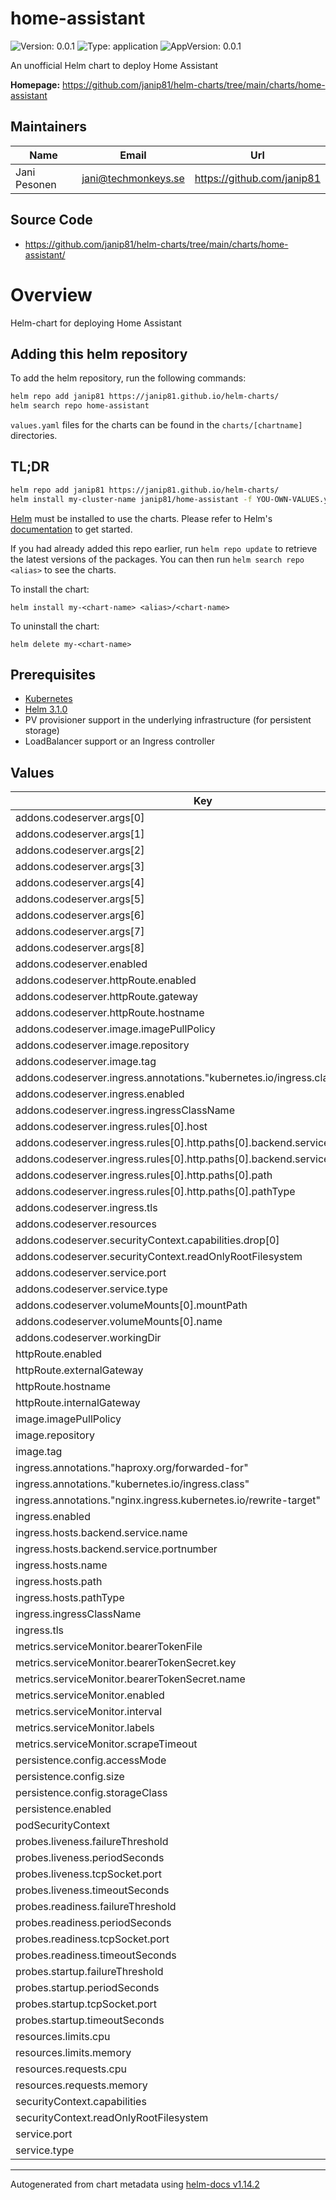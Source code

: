 # home-assistant

![Version: 0.0.1](https://img.shields.io/badge/Version-0.0.1-informational?style=flat-square) ![Type: application](https://img.shields.io/badge/Type-application-informational?style=flat-square) ![AppVersion: 0.0.1](https://img.shields.io/badge/AppVersion-0.0.1-informational?style=flat-square)

An unofficial Helm chart to deploy Home Assistant

**Homepage:** <https://github.com/janip81/helm-charts/tree/main/charts/home-assistant>

## Maintainers

| Name | Email | Url |
| ---- | ------ | --- |
| Jani Pesonen | <jani@techmonkeys.se> | <https://github.com/janip81> |

## Source Code

* <https://github.com/janip81/helm-charts/tree/main/charts/home-assistant/>

# Overview
Helm-chart for deploying Home Assistant

## Adding this helm repository

To add the helm repository, run the following commands:

```bash
helm repo add janip81 https://janip81.github.io/helm-charts/
helm search repo home-assistant
```

`values.yaml` files for the charts can be found in the `charts/[chartname]` directories.

## TL;DR

```bash
helm repo add janip81 https://janip81.github.io/helm-charts/
helm install my-cluster-name janip81/home-assistant -f YOU-OWN-VALUES.yaml
```

[Helm](https://helm.sh) must be installed to use the charts.  Please refer to
Helm's [documentation](https://helm.sh/docs) to get started.

If you had already added this repo earlier, run `helm repo update` to retrieve
the latest versions of the packages.  You can then run `helm search repo
<alias>` to see the charts.

To install the <chart-name> chart:

    helm install my-<chart-name> <alias>/<chart-name>

To uninstall the chart:

    helm delete my-<chart-name>

## Prerequisites

- [Kubernetes](https://kubernetes.io/)
- [Helm 3.1.0](https://helm.sh)
- PV provisioner support in the underlying infrastructure (for persistent storage)
- LoadBalancer support or an Ingress controller

## Values

| Key | Type | Default | Description |
|-----|------|---------|-------------|
| addons.codeserver.args[0] | string | `"--auth"` |  |
| addons.codeserver.args[1] | string | `"none"` |  |
| addons.codeserver.args[2] | string | `"--user-data-dir"` |  |
| addons.codeserver.args[3] | string | `"/config/.vscode"` |  |
| addons.codeserver.args[4] | string | `"--extensions-dir"` |  |
| addons.codeserver.args[5] | string | `"/config/.vscode"` |  |
| addons.codeserver.args[6] | string | `"--port"` |  |
| addons.codeserver.args[7] | string | `"12321"` |  |
| addons.codeserver.args[8] | string | `"/config"` |  |
| addons.codeserver.enabled | bool | `true` |  |
| addons.codeserver.httpRoute.enabled | bool | `true` |  |
| addons.codeserver.httpRoute.gateway | string | `"internal-shared"` |  |
| addons.codeserver.httpRoute.hostname | string | `"vshass.domain.com"` |  |
| addons.codeserver.image.imagePullPolicy | string | `"IfNotPresent"` |  |
| addons.codeserver.image.repository | string | `"codercom/code-server"` |  |
| addons.codeserver.image.tag | string | `"4.7.1"` |  |
| addons.codeserver.ingress.annotations."kubernetes.io/ingress.class" | string | `"haproxy"` |  |
| addons.codeserver.ingress.enabled | bool | `false` |  |
| addons.codeserver.ingress.ingressClassName | string | `"nginx-example"` |  |
| addons.codeserver.ingress.rules[0].host | string | `"hass.domain.com"` |  |
| addons.codeserver.ingress.rules[0].http.paths[0].backend.service.name | string | `"test"` |  |
| addons.codeserver.ingress.rules[0].http.paths[0].backend.service.port.number | int | `12321` |  |
| addons.codeserver.ingress.rules[0].http.paths[0].path | string | `"/"` |  |
| addons.codeserver.ingress.rules[0].http.paths[0].pathType | string | `"Prefix"` |  |
| addons.codeserver.ingress.tls | list | `[]` |  |
| addons.codeserver.resources | object | `{}` |  |
| addons.codeserver.securityContext.capabilities.drop[0] | string | `"all"` |  |
| addons.codeserver.securityContext.readOnlyRootFilesystem | bool | `true` |  |
| addons.codeserver.service.port | int | `12321` |  |
| addons.codeserver.service.type | string | `"ClusterIP"` |  |
| addons.codeserver.volumeMounts[0].mountPath | string | `"/config"` |  |
| addons.codeserver.volumeMounts[0].name | string | `"config"` |  |
| addons.codeserver.workingDir | string | `"/config"` |  |
| httpRoute.enabled | bool | `false` |  |
| httpRoute.externalGateway | string | `""` |  |
| httpRoute.hostname | string | `"hass.domain.com"` |  |
| httpRoute.internalGateway | string | `""` |  |
| image.imagePullPolicy | string | `"IfNotPresent"` |  |
| image.repository | string | `"ghcr.io/home-assistant/home-assistant"` |  |
| image.tag | string | `"2023.10.1"` |  |
| ingress.annotations."haproxy.org/forwarded-for" | string | `"true"` |  |
| ingress.annotations."kubernetes.io/ingress.class" | string | `"haproxy"` |  |
| ingress.annotations."nginx.ingress.kubernetes.io/rewrite-target" | string | `"/"` |  |
| ingress.enabled | bool | `false` |  |
| ingress.hosts.backend.service.name | string | `"test"` |  |
| ingress.hosts.backend.service.portnumber | int | `8123` |  |
| ingress.hosts.name | string | `"hass.domain.com"` |  |
| ingress.hosts.path | string | `"/"` |  |
| ingress.hosts.pathType | string | `"Prefix"` |  |
| ingress.ingressClassName | string | `"nginx-example"` |  |
| ingress.tls | list | `[]` |  |
| metrics.serviceMonitor.bearerTokenFile | string | `nil` |  |
| metrics.serviceMonitor.bearerTokenSecret.key | string | `"azt2FBZ5GBshXpYYZ7_Vku6qSwhZeRP8iyQWBNfWaIU"` |  |
| metrics.serviceMonitor.bearerTokenSecret.name | string | `"prometheus"` |  |
| metrics.serviceMonitor.enabled | bool | `true` |  |
| metrics.serviceMonitor.interval | string | `"1m"` |  |
| metrics.serviceMonitor.labels | object | `{}` |  |
| metrics.serviceMonitor.scrapeTimeout | string | `nil` |  |
| persistence.config.accessMode | string | `"ReadWriteOnce"` |  |
| persistence.config.size | string | `"10Gi"` |  |
| persistence.config.storageClass | string | `"storageclass"` |  |
| persistence.enabled | bool | `true` |  |
| podSecurityContext | string | `nil` |  |
| probes.liveness.failureThreshold | int | `3` |  |
| probes.liveness.periodSeconds | int | `10` |  |
| probes.liveness.tcpSocket.port | int | `8123` |  |
| probes.liveness.timeoutSeconds | int | `1` |  |
| probes.readiness.failureThreshold | int | `3` |  |
| probes.readiness.periodSeconds | int | `10` |  |
| probes.readiness.tcpSocket.port | int | `8123` |  |
| probes.readiness.timeoutSeconds | int | `1` |  |
| probes.startup.failureThreshold | int | `30` |  |
| probes.startup.periodSeconds | int | `5` |  |
| probes.startup.tcpSocket.port | int | `8123` |  |
| probes.startup.timeoutSeconds | int | `1` |  |
| resources.limits.cpu | string | `"500m"` |  |
| resources.limits.memory | string | `"1024Mi"` |  |
| resources.requests.cpu | string | `"20m"` |  |
| resources.requests.memory | string | `"512Mi"` |  |
| securityContext.capabilities | string | `nil` |  |
| securityContext.readOnlyRootFilesystem | bool | `false` |  |
| service.port | int | `8123` |  |
| service.type | string | `"ClusterIP"` |  |

----------------------------------------------
Autogenerated from chart metadata using [helm-docs v1.14.2](https://github.com/norwoodj/helm-docs/releases/v1.14.2)
